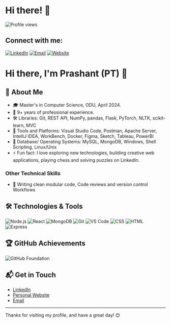 # Hi there! 👋

![Profile views](https://komarev.com/ghpvc/?username=Badjedi04&color=blue&style=flat&label=Profile+views)

## Connect with me:

[![LinkedIn](https://img.shields.io/badge/-LinkedIn-blue?style=flat&logo=linkedin&logoColor=white)](https://linkedin.com/in/Badjedi04)
[![Email](https://img.shields.io/badge/-Email-D14836?style=flat&logo=gmail&logoColor=white)](mailto:tomar.p@aol.com)
[![Website](https://img.shields.io/badge/-Website-00A98F?style=flat&logo=internet-explorer&logoColor=white)](https://badjedi04.github.io)



# Hi there, I'm Prashant (PT) 👋

## 🚀 About Me
- 🎓 Master's in Computer Science, ODU, April 2024.
- 💼 9+ years of professional experience.
- 🛠️ Libraries: Git, REST API, NumPy, pandas, Flask, PyTorch, NLTK, scikit-learn, MVC
- 🧰 Tools and Platforms: Visual Studio Code, Postman, Apache Server, IntelliJ IDEA, WorkBench, Docker, Figma, Sketch, Tableau, PowerBI
- 💽 Database/ Operating Systems: MySQL, MongoDB, Windows, Shell Scripting, Linux/Unix
- ⚡ Fun fact: I love exploring new technologies, building creative web applications, playing chess and solving puzzles on LinkedIn.

### Other Technical Skills
- 📝 Writing clean modular code, Code reviews and version control Workflows

## 🛠️ Technologies & Tools
![Node.js](https://img.shields.io/badge/-Node.js-339933?logo=nodedotjs&logoColor=fff)
![React](https://img.shields.io/badge/-React-61DAFB?logo=react&logoColor=fff)
![MongoDB](https://img.shields.io/badge/-MongoDB-47A248?logo=mongodb&logoColor=fff)
![Git](https://img.shields.io/badge/-Git-F05032?logo=git&logoColor=fff)
![VS Code](https://img.shields.io/badge/-VS%20Code-007ACC?logo=visualstudiocode&logoColor=fff)
![CSS](https://img.shields.io/badge/-CSS-1572B6?logo=css3&logoColor=fff)
![HTML](https://img.shields.io/badge/-HTML-E34F26?logo=html5&logoColor=fff)
![Express](https://img.shields.io/badge/-Express-000000?logo=express&logoColor=fff)

## 🏆 GitHub Achievements
![GitHub Foundation](https://img.shields.io/badge/-GitHub%20Foundation-181717?logo=github&logoColor=fff)

## 📬 Get in Touch
- [LinkedIn](https://linkedin.com/in/Badjedi04)
- [Personal Website](https://badjedi04.github.io)
- [Email](mailto:tomar.p@aol.com)

---

Thanks for visiting my profile, and have a great day! 😊
